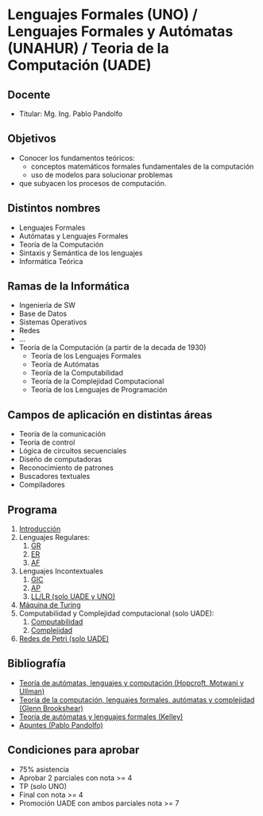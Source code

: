 # Lenguajes Formales (UNO) / Lenguajes Formales y Autómatas (UNAHUR) / Teoria de la Computación (UADE)

## Docente

* Titular: Mg. Ing. Pablo Pandolfo

## Objetivos

* Conocer los fundamentos teóricos:
  * conceptos matemáticos formales fundamentales de la computación
  * uso de modelos para solucionar problemas
* que subyacen los procesos de computación.

## Distintos nombres

* Lenguajes Formales
* Autómatas y Lenguajes Formales
* Teoría de la Computación
* Sintaxis y Semántica de los lenguajes
* Informática Teórica

## Ramas de la Informática

* Ingeniería de SW
* Base de Datos
* Sistemas Operativos
* Redes
* ...
* Teoría de la Computación (a partir de la decada de 1930)
  * Teoría de los Lenguajes Formales
  * Teoría de Autómatas
  * Teoría de la Computabilidad
  * Teoría de la Complejidad Computacional
  * Teoría de los Lenguajes de Programación

## Campos de aplicación en distintas áreas

* Teoría de la comunicación
* Teoría de control
* Lógica de circuitos secuenciales
* Diseño de computadoras
* Reconocimiento de patrones
* Buscadores textuales
* Compiladores

## Programa

1. [Introducción](doc/LF.md)
1. Lenguajes Regulares:
    1. [GR](doc/GR.md)
    1. [ER](doc/ER.md)
    1. [AF](doc/AF.md)
1. Lenguajes Incontextuales
    1. [GIC](doc/GIC.md)
    1. [AP](doc/AP.md)
    1. [LL/LR (solo UADE y UNO)](doc/LL_LR.md)
1. [Máquina de Turing](doc/MT.md)
1. Computabilidad y Complejidad computacional (solo UADE):
    1. [Computabilidad](doc/computabilidad.md)
    1. [Complejidad](doc/complejidad.md)
1. [Redes de Petri (solo UADE)](doc/RP.md)

## Bibliografía

* [Teoría de autómatas, lenguajes y computación (Hopcroft, Motwani y Ullman)](biblio/)
* [Teoría de la computación, lenguajes formales, autómatas y complejidad (Glenn Brookshear)](biblio/)
* [Teoría de autómatas y lenguajes formales (Kelley)](biblio/)
* [Apuntes (Pablo Pandolfo)](doc/)

## Condiciones para aprobar

* 75% asistencia
* Aprobar 2 parciales con nota >= 4
* TP (solo UNO)
* Final con nota >= 4
* Promoción UADE con ambos parciales nota >= 7
